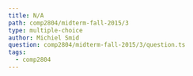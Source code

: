 ```yaml
---
title: N/A
path: comp2804/midterm-fall-2015/3
type: multiple-choice
author: Michiel Smid
question: comp2804/midterm-fall-2015/3/question.ts
tags:
  - comp2804
---
```

